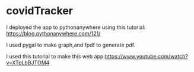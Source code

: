 # covidTracker

I deployed the app to pythonanywhere using this tutorial: https://blog.pythonanywhere.com/121/

I used pygal to make graph,and fpdf to generate pdf.

I used this tutorial to make this web app:https://www.youtube.com/watch?v=XTpLbBJTOM4
